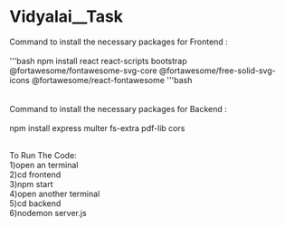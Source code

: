 # Vidyalai__Task
Command to install the necessary packages for Frontend :<br/>
<br/>
'''bash
  npm install react react-scripts bootstrap @fortawesome/fontawesome-svg-core @fortawesome/free-solid-svg-icons @fortawesome/react-fontawesome
'''bash  
<br/>
<br/>
Command to install the necessary packages for Backend :<br/>
<br/>
  npm install express multer fs-extra pdf-lib cors<br/>
<br/>

To Run The Code:<br />
1)open an terminal<br />
2)cd frontend<br />
3)npm start<br />
4)open another terminal<br />
5)cd backend<br />
6)nodemon server.js<br />
